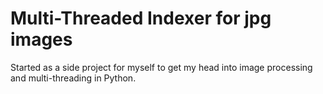 # Multi-Threaded Indexer for jpg images
Started as a side project for myself to get my head into image processing and multi-threading in Python.